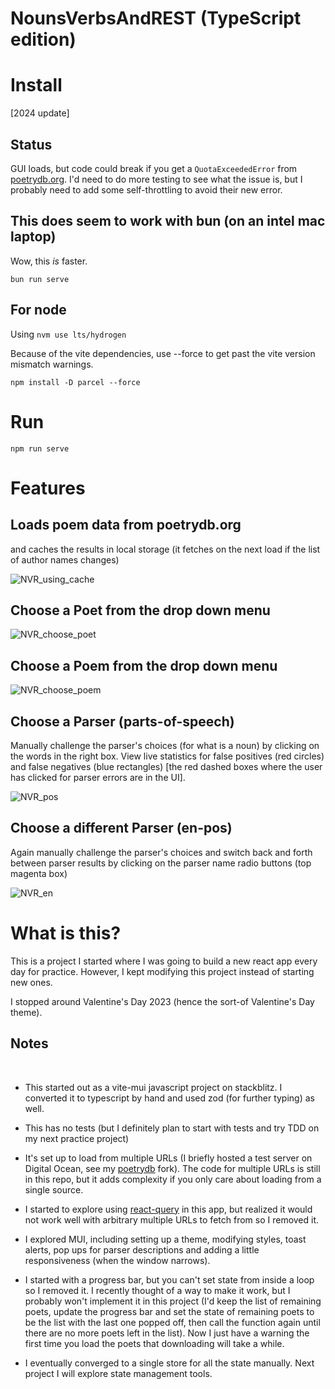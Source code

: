 # NounsVerbsAndREST (TypeScript edition)

# Install

[2024 update]
## Status

GUI loads, but code could break if you get a `QuotaExceededError` from [poetrydb.org](https://poetrydb.org/). I'd need to do more testing to see what the issue is, but I probably need to add some self-throttling to avoid their new error.

## This does seem to work with bun (on an intel mac laptop)
Wow, this *is* faster.

`bun run serve`

## For node
Using `nvm use lts/hydrogen`

Because of the vite dependencies, use --force to get past the vite version mismatch warnings.

`npm install -D parcel --force`

# Run

`npm run serve`

# Features

## Loads poem data from poetrydb.org

and caches the results in local storage 
(it fetches on the next load if the list of author names changes)

![NVR_using_cache](https://user-images.githubusercontent.com/12535192/219119332-154f5935-3f47-48f0-ac45-7dfaebb5ab5a.png)


## Choose a Poet from the drop down menu

![NVR_choose_poet](https://user-images.githubusercontent.com/12535192/219119366-6ac82a14-b24b-44de-98f0-bb7ce826996a.png)


## Choose a Poem from the drop down menu

![NVR_choose_poem](https://user-images.githubusercontent.com/12535192/219119444-5ec99d01-bd78-4385-a076-662027efbbbe.png)


## Choose a Parser (parts-of-speech)

Manually challenge the parser's choices (for what is a noun) by clicking on the words in the right box. View live statistics for false positives (red circles) and false negatives (blue rectangles) [the red dashed boxes where the user has clicked for parser errors are in the UI].

![NVR_pos](https://user-images.githubusercontent.com/12535192/219119487-fd7906e9-f604-4e1b-955f-165c31ce9980.png)


## Choose a different Parser (en-pos)

Again manually challenge the parser's choices and switch back and forth between parser results by clicking on the parser name radio buttons (top magenta box)

![NVR_en](https://user-images.githubusercontent.com/12535192/219119530-34651dc3-5fa6-4331-bae0-1c10510e9f3f.png)


# What is this?

This is a project I started where I was going to build a new react app every day for practice. However, I kept modifying this project instead of starting new ones.

I stopped around Valentine's Day 2023 (hence the sort-of Valentine's Day theme).

## Notes

​
- This started out as a vite-mui javascript project on stackblitz. I converted it to typescript by hand and used zod (for further typing) as well.

- This has no tests (but I definitely plan to start with tests and try TDD on my next practice project)

- It's set up to load from multiple URLs (I briefly hosted a test server on Digital Ocean, see my [poetrydb](https://github.com/durantschoon/poetrydb) fork). The code for multiple URLs is still in this repo, but it adds complexity if you only care about loading from a single source.

- I started to explore using [react-query](https://react-query-v3.tanstack.com) in this app, but realized it would not work well with arbitrary multiple URLs to fetch from so I removed it.

- I explored MUI, including setting up a theme, modifying styles, toast alerts, pop ups for parser descriptions and adding a little responsiveness (when the window narrows).

- I started with a progress bar, but you can't set state from inside a loop so I removed it. I recently thought of a way to make it work, but I probably won't implement it in this project (I'd keep the list of remaining poets, update the progress bar and set the state of remaining poets to be the list with the last one popped off, then call the function again until there are no more poets left in the list). Now I just have a warning the first time you load the poets that downloading will take a while.

- I eventually converged to a single store for all the state manually. Next project I will explore state management tools.
